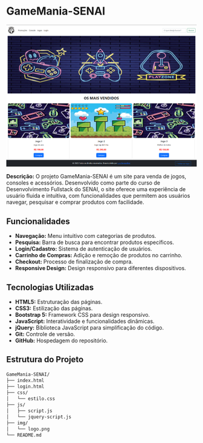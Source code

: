 # GameMania-SENAI

![GameMania](img/GameMania.jpg)

**Descrição:**
O projeto GameMania-SENAI é um site para venda de jogos, consoles e acessórios. Desenvolvido como parte do curso de Desenvolvimento Fullstack do SENAI, o site oferece uma experiência de usuário fluida e intuitiva, com funcionalidades que permitem aos usuários navegar, pesquisar e comprar produtos com facilidade.

## Funcionalidades

- **Navegação:** Menu intuitivo com categorias de produtos.
- **Pesquisa:** Barra de busca para encontrar produtos específicos.
- **Login/Cadastro:** Sistema de autenticação de usuários.
- **Carrinho de Compras:** Adição e remoção de produtos no carrinho.
- **Checkout:** Processo de finalização de compra.
- **Responsive Design:** Design responsivo para diferentes dispositivos.

## Tecnologias Utilizadas

- **HTML5:** Estruturação das páginas.
- **CSS3:** Estilização das páginas.
- **Bootstrap 5:** Framework CSS para design responsivo.
- **JavaScript:** Interatividade e funcionalidades dinâmicas.
- **jQuery:** Biblioteca JavaScript para simplificação do código.
- **Git:** Controle de versão.
- **GitHub:** Hospedagem do repositório.

## Estrutura do Projeto

```plaintext
GameMania-SENAI/
├── index.html
├── login.html
├── css/
│   └── estilo.css
├── js/
│   ├── script.js
│   └── jquery-script.js
├── img/
│   └── logo.png
└── README.md
